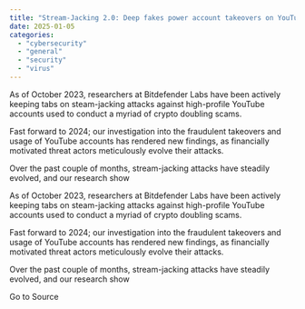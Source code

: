 ```yaml
---
title: "Stream-Jacking 2.0: Deep fakes power account takeovers on YouTube to maximize crypto-doubling scams"
date: 2025-01-05
categories: 
  - "cybersecurity"
  - "general"
  - "security"
  - "virus"
---
```


As of October 2023, researchers at Bitdefender Labs have been actively keeping tabs on steam-jacking attacks against high-profile YouTube accounts used to conduct a myriad of crypto doubling scams.

Fast forward to 2024; our investigation into the fraudulent takeovers and usage of YouTube accounts has rendered new findings, as financially motivated threat actors meticulously evolve their attacks.

Over the past couple of months, stream-jacking attacks have steadily evolved, and our research show

As of October 2023, researchers at Bitdefender Labs have been actively keeping tabs on steam-jacking attacks against high-profile YouTube accounts used to conduct a myriad of crypto doubling scams.

Fast forward to 2024; our investigation into the fraudulent takeovers and usage of YouTube accounts has rendered new findings, as financially motivated threat actors meticulously evolve their attacks.

Over the past couple of months, stream-jacking attacks have steadily evolved, and our research show

Go to Source
